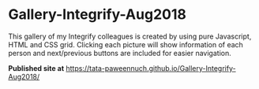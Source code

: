 # Gallery-Integrify-Aug2018
This gallery of my Integrify colleagues is created by using pure Javascript, HTML and CSS grid. Clicking each picture will show information of each person and next/previous buttons are included for easier navigation.

**Published site at** <https://tata-paweennuch.github.io/Gallery-Integrify-Aug2018/>
